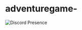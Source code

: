 # adventuregame-

![Discord Presence](https://lanyard-profile-readme.vercel.app/api/919674489581731842?theme=dark&bg=24d1e5&animated=true&hideDiscrim=true&borderRadius=30px&idleMessage=Probably%20doing%20something%20else...)
